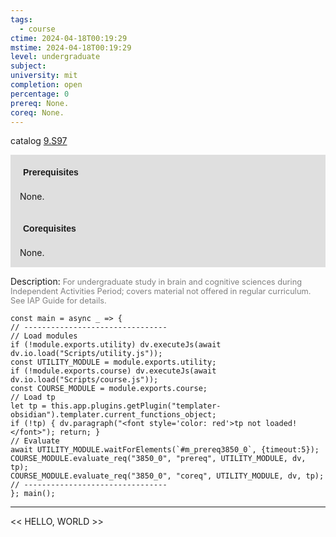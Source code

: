 ```yaml
---
tags:
  - course
ctime: 2024-04-18T00:19:29
mstime: 2024-04-18T00:19:29
level: undergraduate
subject: 
university: mit
completion: open
percentage: 0
prereq: None.
coreq: None.
---
```


catalog [9.S97](http://student.mit.edu/catalog/m9b.html#9.S97)

<span style="display: block; padding: 15px; background-color: rgb(100, 100, 100, 0.2);"><font id="m_prereq3850_0" style="display: block; font-family: Arial, sans-serif; font-weight: bold; padding: 5px">Prerequisites</font><br><span id="prereq3850_0">None.</span></span>
<span style="display: block; padding: 15px; background-color: rgb(100, 100, 100, 0.2);"><font id="m_coreq3850_0" style="display: block; font-family: Arial, sans-serif; font-weight: bold; padding: 5px">Corequisites</font><br><span id="coreq3850_0">None.</span></span>

<font style="">Description:</font>
<font style="color: grey; font-size: 0.8rem;">For undergraduate study in brain and cognitive sciences during Independent Activities Period; covers material not offered in regular curriculum. See IAP Guide for details.</font>

```dataviewjs
const main = async _ => {
// --------------------------------
// Load modules
if (!module.exports.utility) dv.executeJs(await dv.io.load("Scripts/utility.js"));
const UTILITY_MODULE = module.exports.utility;
if (!module.exports.course) dv.executeJs(await dv.io.load("Scripts/course.js"));
const COURSE_MODULE = module.exports.course;
// Load tp
let tp = this.app.plugins.getPlugin("templater-obsidian").templater.current_functions_object;
if (!tp) { dv.paragraph("<font style='color: red'>tp not loaded!</font>"); return; }
// Evaluate
await UTILITY_MODULE.waitForElements(`#m_prereq3850_0`, {timeout:5});
COURSE_MODULE.evaluate_req("3850_0", "prereq", UTILITY_MODULE, dv, tp);
COURSE_MODULE.evaluate_req("3850_0", "coreq", UTILITY_MODULE, dv, tp);
// --------------------------------
}; main();
```

---

<< HELLO, WORLD >>

